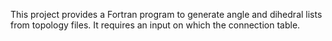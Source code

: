This project provides a Fortran program to generate angle and dihedral lists from topology files.
It requires an input on which the connection table.

